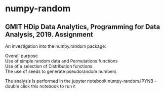 # numpy-random
## GMIT HDip Data Analytics, Programming for Data Analysis, 2019. Assignment
An investigation into the numpy.random package:  

Overall purpose  
Use of simple random data and Permutations functions    
Use of a selection of Distribution functions  
The use of seeds to generate pseudorandom numbers  

The analysis is performed in the jupyter notebook numpy-random.IPYNB - double click this notebook to run it
